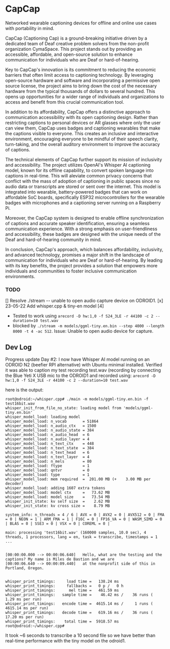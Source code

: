# CapCap
Networked wearable captioning devices for offline and online use cases with portability in mind.

CapCap (Captioning Cap) is a ground-breaking initiative driven by a dedicated team of Deaf creative problem solvers from the non-profit organization CymaSpace. This project stands out by providing an accessible, affordable, and open-source solution to enhance communication for individuals who are Deaf or hard-of-hearing.

Key to CapCap's innovation is its commitment to reducing the economic barriers that often limit access to captioning technology. By leveraging open-source hardware and software and incorporating a permissive open source license, the project aims to bring down the cost of the necessary hardware from the typical thousands of dollars to several hundred. This opens up opportunities for a wider range of individuals and organizations to access and benefit from this crucial communication tool.

In addition to its affordability, CapCap offers a distinctive approach to communication accessibility with its open captioning design. Rather than restricting captions to personal devices or AR glasses where only the user can view them, CapCap uses badges and captioning wearables that make the captions visible to everyone. This creates an inclusive and interactive environment, encouraging everyone to be mindful of their speech clarity, turn-taking, and the overall auditory environment to improve the accuracy of captions.

The technical elements of CapCap further support its mission of inclusivity and accessibility. The project utilizes OpenAI's Whisper AI captioning model, known for its offline capability, to convert spoken language into captions in real-time. This will aleviate common privacy concerns that conflict with the mass of adoption of captioning in public spaces since no audio data or transcripts are stored or sent over the internet. This model is integrated into wearable, battery-powered badges that can work on affordable SoC boards, specifically ESP32 microcontrollers for the wearable badges with microphones and a captioning server running on a Raspberry Pi.

Moreover, the CapCap system is designed to enable offline synchronization of captions and accurate speaker identification, ensuring a seamless communication experience. With a strong emphasis on user-friendliness and accessibility, these badges are designed with the unique needs of the Deaf and hard-of-hearing community in mind.

In conclusion, CapCap's approach, which balances affordability, inclusivity, and advanced technology, promises a major shift in the landscape of communication for individuals who are Deaf or hard-of-hearing. By leading with its key benefits, the project provides a solution that empowers more individuals and communities to foster inclusive communication environments.

### TODO
[] Resolve ./stream -- unable to open audio capture device on ODROID1.
[x] 23-05-22 Add whisper.cpp & tiny-en model [4]
* Tested to work using ```arecord -D hw:1,0 -f S24_3LE -r 44100 -c 2 --duration=10 test.wav``` 
* blocked by ```./stream -m models/ggml-tiny.en.bin --step 4000 --length 8000 -t 4 -ac 512```. Issue: Unable to open audio device for capture.

## Dev Log

Progress update Day #2: I now have Whisper AI model running on an ODROID N2 (beefier RPI alternative) with Ubuntu minimal installed. Verified it was able to caption my test recording test.wav (recording by connecting the Blue Yeti X USB mic to the ODROID1 and recorded using:
```arecord -D hw:1,0 -f S24_3LE -r 44100 -c 2 --duration=10 test.wav```

here is the output:

```
root@odroid:~/whisper.cpp# ./main -m models/ggml-tiny.en.bin -f test16bit.wav
whisper_init_from_file_no_state: loading model from 'models/ggml-tiny.en.bin'
whisper_model_load: loading model
whisper_model_load: n_vocab       = 51864
whisper_model_load: n_audio_ctx   = 1500
whisper_model_load: n_audio_state = 384
whisper_model_load: n_audio_head  = 6
whisper_model_load: n_audio_layer = 4
whisper_model_load: n_text_ctx    = 448
whisper_model_load: n_text_state  = 384
whisper_model_load: n_text_head   = 6
whisper_model_load: n_text_layer  = 4
whisper_model_load: n_mels        = 80
whisper_model_load: ftype         = 1
whisper_model_load: qntvr         = 0
whisper_model_load: type          = 1
whisper_model_load: mem required  =  201.00 MB (+    3.00 MB per decoder)
whisper_model_load: adding 1607 extra tokens
whisper_model_load: model ctx     =   73.62 MB
whisper_model_load: model size    =   73.54 MB
whisper_init_state: kv self size  =    2.62 MB
whisper_init_state: kv cross size =    8.79 MB

system_info: n_threads = 4 / 6 | AVX = 0 | AVX2 = 0 | AVX512 = 0 | FMA = 0 | NEON = 1 | ARM_FMA = 1 | F16C = 0 | FP16_VA = 0 | WASM_SIMD = 0 | BLAS = 0 | SSE3 = 0 | VSX = 0 | COREML = 0 |

main: processing 'test16bit.wav' (160000 samples, 10.0 sec), 4 threads, 1 processors, lang = en, task = transcribe, timestamps = 1 ...


[00:00:00.000 --> 00:00:06.640]   Hello, what are the testing and the captions? My name is Miles de Bastion and we are
[00:00:06.640 --> 00:00:09.440]   at the nonprofit side of this in Portland, Oregon.


whisper_print_timings:     load time =   138.24 ms
whisper_print_timings:     fallbacks =   0 p /   0 h
whisper_print_timings:      mel time =   461.59 ms
whisper_print_timings:   sample time =    46.42 ms /    36 runs (    1.29 ms per run)
whisper_print_timings:   encode time =  4615.14 ms /     1 runs ( 4615.14 ms per run)
whisper_print_timings:   decode time =   619.16 ms /    36 runs (   17.20 ms per run)
whisper_print_timings:    total time =  5918.57 ms
root@odroid:~/whisper.cpp#
```

It took ~6 seconds to transcribe a 10 second file so we have better than real-time performance with the tiny model on the odroid1.